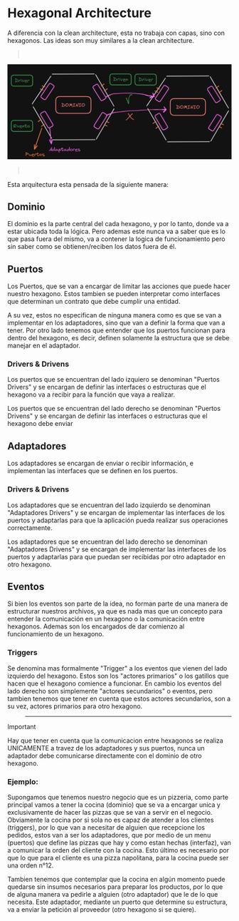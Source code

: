 # Hexagonal Architecture

A diferencia con la clean architecture, esta no trabaja con capas, sino con hexagonos. Las ideas son muy similares a la clean architecture.
> <br>
![Grafico Hexagonal Architecture](./Hexagonal-Architecture.png)
> <br>

Esta arquitectura esta pensada de la siguiente manera:

## Dominio

El dominio es la parte central del cada hexagono, y por lo tanto, donde va a estar ubicada toda la lógica. Pero ademas este nunca va a saber que es lo que pasa fuera del mismo, va a contener la logica de funcionamiento pero sin saber como se obtienen/reciben los datos fuera de él.  


## Puertos

Los Puertos, que se van a encargar de limitar las acciones que puede hacer nuestro hexagono. Estos tambien se pueden interpretar como interfaces que determinan un contrato que debe cumplir una entidad.

A su vez, estos no especifican de ninguna manera como es que se van a implementar en los adaptadores, sino que van a definir la forma que van a tener. Por otro lado tenemos que entender que los puertos funcionan para dentro del hexagono, es decir, definen solamente la estructura que se debe manejar en el adaptador.

### Drivers & Drivens

Los puertos que se encuentran del lado izquiero se denominan "Puertos Drivers" y se encargan de definir las interfaces o estructuras que el hexagono va a recibir para la función que vaya a realizar.

Los puertos que se encuentran del lado derecho se denominan "Puertos Drivens" y se encargan de definir las interfaces o estructuras que el hexagono debe enviar 


## Adaptadores

Los adaptadores se encargan de enviar o recibir información, e implementan las interfaces que se definen en los puertos.

### Drivers & Drivens

Los adaptadores que se encuentran del lado izquierdo se denominan "Adaptadores Drivers" y se encargan de implementar las interfaces de los puertos y adaptarlas para que la aplicación pueda realizar sus operaciones correctamente.

Los adaptadores que se encuentran del lado derecho se denominan "Adaptadores Drivens" y se encargan de implementar las interfaces de los puertos y adaptarlas para que puedan ser recibidas por otro adaptador en otro hexagono.

## Eventos

Si bien los eventos son parte de la idea, no forman parte de una manera de estructurar nuestros archivos, ya que es nada mas que un concepto para entender la comunicación en un hexagono o la comunicación entre hexagonos. Ademas son los encargados de dar comienzo al funcionamiento de un hexagono.

### Triggers

Se denomina mas formalmente "Trigger" a los eventos que vienen del lado izquierdo del hexagono. Estos son los "actores primarios" o los gatillos que hacen que el hexagono comience a funcionar. En cambio los eventos del lado derecho son simplemente "actores secundarios" o eventos, pero tambien tenemos que tener en cuenta que estos actores secundarios, son a su vez, actores primarios para otro hexagono.

> <hr>

> [!IMPORTANT]
> Hay que tener en cuenta que la comunicacion entre hexagonos se realiza UNICAMENTE a travez de los adaptadores y sus puertos, nunca un adaptador debe comunicarse directamente con el dominio de otro hexagono.

### Ejemplo:

Supongamos que tenemos nuestro negocio que es un pizzeria, como parte principal vamos a tener la cocina (dominio) que se va a encargar unica y exclusivamente de hacer las pizzas que se van a servir en el negocio. Obviamente la cocina por si sola no es capaz de atender a los clientes (triggers), por lo que van a necesitar de alguien que recepcione los pedidos, estos van a ser los adaptadores, que por medio de un menu (puertos) que define las pizzas que hay y como estan hechas (interfaz), van a comunicar la orden del cliente con la cocina. Esto último es necesario por que lo que para el cliente es una pizza napolitana, para la cocina puede ser una orden n°12.

Tambien tenemos que contemplar que la cocina en algún momento puede quedarse sin insumos necesarios para preparar los productos, por lo que de alguna manera va pedirle a alguien (otro adaptador) que le de lo que necesita. Este adaptador, mediante un puerto que determine su estructura, va a enviar la petición al proveedor (otro hexagono si se quiere).
